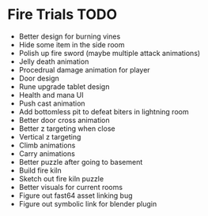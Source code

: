 # Fire Trials TODO

* Better design for burning vines
* Hide some item in the side room
* Polish up fire sword (maybe multiple attack animations)
* Jelly death animation
* Procedrual damage animation for player
* Door design
* Rune upgrade tablet design
* Health and mana UI
* Push cast animation
* Add bottomless pit to defeat biters in lightning room
* Better door cross animation
* Better z targeting when close
* Vertical z targeting
* Climb animations
* Carry animations
* Better puzzle after going to basement
* Build fire kiln
* Sketch out fire kiln puzzle
* Better visuals for current rooms
* Figure out fast64 asset linking bug
* Figure out symbolic link for blender plugin
